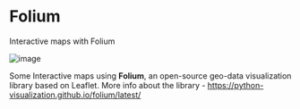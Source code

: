 # Folium
Interactive maps with Folium

![image](https://github.com/Proeliorr/Folium/assets/110690864/4d191a00-2d3c-4ed3-9e94-6445c60c703a)


Some Interactive maps using **Folium**, an open-source geo-data visualization library based on Leaflet.
More info about the library - https://python-visualization.github.io/folium/latest/
